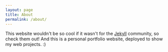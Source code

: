 ```yaml
---
layout: page
title: About
permalink: /about/
---
```


This website wouldn't be so cool if it wasn't for the <a href="https://jekyllrb.com/community/">Jekyll</a> community, so check them out! And this is a personal portfolio website, deployed to show my web projects. :) 
